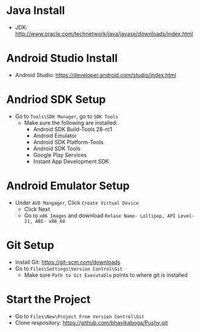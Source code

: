  # Java Install
- JDK: http://www.oracle.com/technetwork/java/javase/downloads/index.html
# Android Studio Install
- Android Studio: https://developer.android.com/studio/index.html
# Andriod SDK Setup
- Go to `Tools\SDK Manager`, go to `SDK Tools`
	- Make sure the following are installed:
		- Android SDK Build-Tools 28-rc1
		- Android Emulator
		- Android SDK Platform-Tools
		- Android SDK Tools
		- Google Play Services
		- Instant App Development SDK
# Android Emulator Setup
- Under `AVD Mangager`, Click `Create Virtual Device`
	- Click Next
	- Go to `x86 Images` and download `Relase Name- Lollipop, API Level- 21, ABI- x86_64`
# Git Setup
- Install Git: https://git-scm.com/downloads
- Go to `Files\Settings\Version Control\Git`
    - Make sure `Path to Git Executable` points to where git is installed 
# Start the Project
- Go to `Files\New\Project From Version Control\Git`
- Clone respository: https://github.com/bhavikaboga/Pushy.git
